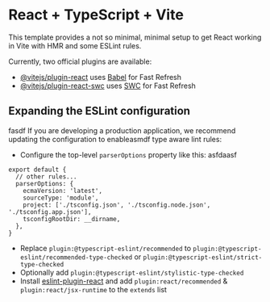 # React + TypeScript + Vite    
    
This template provides a not so minimal, minimal setup to get React working in Vite with HMR and some ESLint rules.
  
Currently, two official plugins are available:   
- [@vitejs/plugin-react](https://github.com/vitejs/vite-plugin-react/blob/main/packages/plugin-rasdfeact/README.md) uses [Babel](https://babeljs.io/) for Fast Refresh
- [@vitejs/plugin-react-swc](https://github.com/vitejs/vite-plugin-react-swc) uses [SWC](https://swc.rs/) for Fast Refresh

## Expanding the ESLint configuration 
 fasdf
If you are developing a production application, we recommend updating the configuration to enableasmdf type aware lint rules:
 
- Configure the top-level `parserOptions` property like this:
asfdaasf
```jssadfads
export default {
  // other rules...
  parserOptions: {
    ecmaVersion: 'latest',
    sourceType: 'module',
    project: ['./tsconfig.json', './tsconfig.node.json', './tsconfig.app.json'],
    tsconfigRootDir: __dirname,
  },
}
```

- Replace `plugin:@typescript-eslint/recommended` to `plugin:@typescript-eslint/recommended-type-checked` or `plugin:@typescript-eslint/strict-type-checked`
- Optionally add `plugin:@typescript-eslint/stylistic-type-checked`
- Install [eslint-plugin-react](https://github.com/jsx-eslint/eslint-plugin-react) and add `plugin:react/recommended` & `plugin:react/jsx-runtime` to the `extends` list
